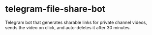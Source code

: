 # telegram-file-share-bot
Telegram bot that generates sharable links for private channel videos, sends the video on click, and auto-deletes it after 30 minutes.
